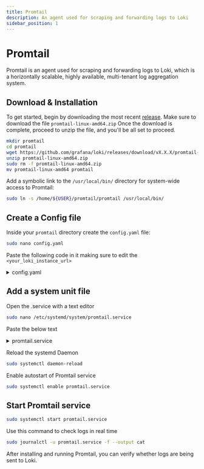 ```yaml
---
title: Promtail
description: An agent used for scraping and forwarding logs to Loki
sidebar_position: 1
---
```


# Promtail

Promtail is an agent used for scraping and forwarding logs to Loki, which is a horizontally scalable, highly available, multi-tenant log aggregation system.

## Download & Installation

To get started, begin by downloading the most recent [release](https://github.com/grafana/loki/releases). Make sure to download the file `promtail-linux-amd64.zip` Once the download is complete, proceed to unzip the file, and you'll be all set to proceed.

```bash
mkdir promtail
cd promtail
wget https://github.com/grafana/loki/releases/download/vX.X.X/promtail-linux-amd64.zip
unzip promtail-linux-amd64.zip
sudo rm -f promtail-linux-amd64.zip
mv promtail-linux-amd64 promtail
```

Add a symbolic link to the `/usr/local/bin/` directory for system-wide access to Promtail:

```bash
sudo ln -s /home/${USER}/promtail/promtail /usr/local/bin/
```

## Create a Config file

Inside your `promtail` directory create the `config.yaml` file:

```bash
sudo nano config.yaml
```

Paste the following code in it making sure to edit the `<your_loki_instance_url>`

<details>
<summary>config.yaml</summary>
<p>

```yaml
---
server:
  http_listen_port: 0
  grpc_listen_port: 0
positions:
  filename: /tmp/positions.yaml
clients:
  - url: <your_loki_instance_url>
scrape_configs:
- job_name: journald
  journal:
    labels:
      job: journald
      host: localhost
  relabel_configs:
    - source_labels: [__journal__systemd_unit]
      target_label: systemd_unit
    - source_labels: [__journal__hostname]
      target_label: hostname
    - source_labels: [__journal_syslog_identifier]
      target_label: syslog_identifier
    - source_labels: [__journal__comm]
      target_label: command

limits_config:
  readline_rate_enabled: true
  readline_rate: 900
  readline_rate_drop: false
```

</p>
</details>


## Add a system unit file

Open the .service with a text editor

```bash
sudo nano /etc/systemd/system/promtail.service
```

Paste the below text

<details>
<summary>promtail.service</summary>
<p>

```bash title="/etc/systemd/system/promtail.service"
[Unit]
Description=Promtail
After=network-online.target

[Service]
User=<your_user>
TimeoutStartSec=0
CPUWeight=95
IOWeight=95
ExecStart=promtail -config.file /home/sentinel/promtail/config.yaml
Restart=always
RestartSec=2
LimitNOFILE=800000
KillSignal=SIGTERM

[Install]
WantedBy=multi-user.target
```

</p>
</details>

Reload the systemd Daemon

```bash
sudo systemctl daemon-reload
```

Enable autostart of Promtail service

```bash
sudo systemctl enable promtail.service
```

## Start Promtail service

```bash
sudo systemctl start promtail.service
```

Use this command to check logs in real time

```bash
sudo journalctl -u promtail.service -f --output cat
```

After installing and running Promtail, you can verify whether logs are being sent to Loki.